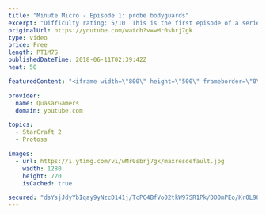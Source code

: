 ```yaml
---
title: "Minute Micro - Episode 1: probe bodyguards"
excerpt: "Difficulty rating: 5/10  This is the first episode of a series of 1-minute videos explaining how to perform common micro techniques. This episode is on probe/zealot micro  twitch.tv/Quasarprintf"
originalUrl: https://youtube.com/watch?v=wMr0sbrj7gk
type: video
price: Free
length: PT1M7S
publishedDateTime: 2018-06-11T02:39:42Z
heat: 50

featuredContent: "<iframe width=\"800\" height=\"500\" frameborder=\"0\" src=\"https://www.youtube.com/embed/wMr0sbrj7gk\" allow=\"accelerometer; autoplay; encrypted-media; gyroscope; picture-in-picture\" allowfullscreen></iframe>"

provider:
  name: QuasarGamers
  domain: youtube.com

topics:
  - StarCraft 2
  - Protoss

images:
  - url: https://i.ytimg.com/vi/wMr0sbrj7gk/maxresdefault.jpg
    width: 1280
    height: 720
    isCached: true

secured: "dsYsjJdyYbIqay9yNzcD141j/TcPC4BfVo02tkW97SR1Pk/DD0mPEo/Kr0L9Oh1iNomg/qAD0N52VeUSeFPBppG5i+CExHRzk2HgL08KsBUyZHa92eP3Xslri4LlE4zl2oUqMUu0r+Bab3L0ELRFKPQpfQHUhHPFygtVUODPfG5blMI5sgyTXOPfyIIISLE04HycWefXJC4NWlN2+SeVnXueCx1QYk4W9txd0k/m0gzTPBqysfs4EYlmrW1R4nx04OtMKDInbXugI4rU2xyLbktSEID5QnU+NIHyT9OosE3cnD4uEvPeumHU8YYzdv4LWjXVKuvimwA0pWz59aeDnOK+uBu+DUPqtGv7V+OvPlsSK1cvC3WX6FAjA+6FiR2QMmROiBF68k0955EB03aX7DehL/atfDLYH027pbCulCM=;Xk+7Q32nTAt5a3GUqtEOiA=="
---
```


